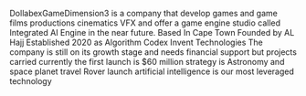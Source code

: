 DollabexGameDimension3 is a company that develop games and game films productions cinematics VFX
and offer a game engine studio called Integrated AI Engine in the near future.
Based In Cape Town 
Founded by AL Hajj 
Established 2020 as Algorithm Codex Invent Technologies
The company is still on its growth stage and needs financial support
but projects carried currently the first launch is $60 million
strategy is Astronomy and space planet travel Rover launch
artificial intelligence is our most leveraged technology
